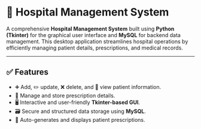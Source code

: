 # 🏥 Hospital Management System

A comprehensive **Hospital Management System** built using **Python (Tkinter)** for the graphical user interface and **MySQL** for backend data management. This desktop application streamlines hospital operations by efficiently managing patient details, prescriptions, and medical records.

---

## ✅ Features

- ➕ Add, ✏️ update, ❌ delete, and 📄 view patient information.
- 💊 Manage and store prescription details.
- 🖥️ Interactive and user-friendly **Tkinter-based GUI**.
- 🗃️ Secure and structured data storage using **MySQL**.
- 🧾 Auto-generates and displays patient prescriptions.
